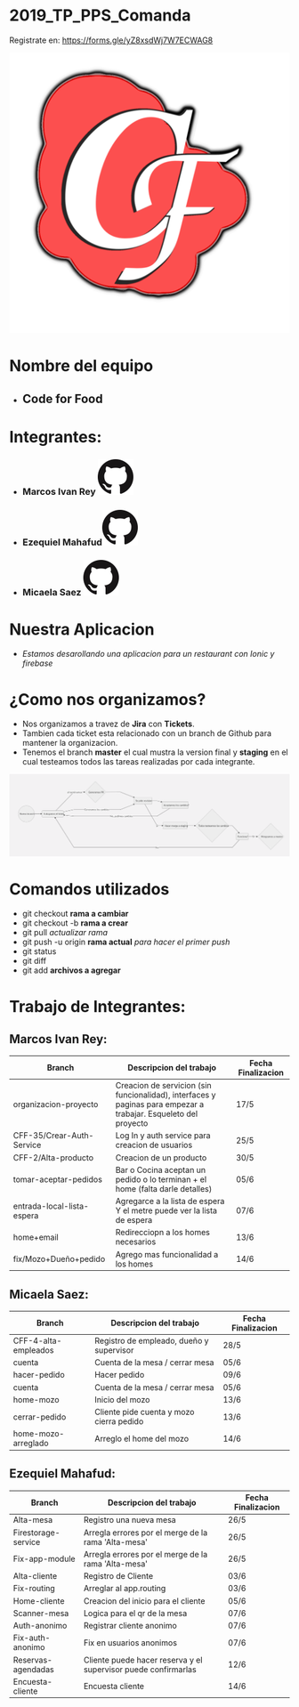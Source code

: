 # 2019_TP_PPS_Comanda

Registrate en: https://forms.gle/yZ8xsdWj7W7ECWAG8

![Logo Code for Food](icono_1.png)

# Nombre del equipo
- ## Code for Food

# Integrantes:
 - ### Marcos Ivan Rey [![](github.png)](https://github.com/marcos514  "marcos514")
 - ### Ezequiel Mahafud[![](github.png)](https://github.com/Skieel  "Skieel")
 - ### Micaela Saez  [![](github.png)](https://github.com/micaasaezz "micaasaezz")

# Nuestra Aplicacion
- *Estamos desarollando una aplicacion para un restaurant con Ionic y firebase*

# ¿Como nos organizamos?
- Nos organizamos a travez de **Jira** con **Tickets**.
- Tambien cada ticket esta relacionado con un branch de Github para mantener la organizacion.
- Tenemos el branch **master** el cual mustra la version final y **staging** en el cual testeamos todos las tareas realizadas por cada integrante.

![rECORRIDO](RECORRIDO.png)

# Comandos utilizados
- git checkout **rama a cambiar**
- git checkout -b **rama a crear**
- git pull *actualizar rama*
- git push -u origin **rama actual** *para hacer el primer push*
- git status
- git diff
- git add **archivos a agregar**

# Trabajo de Integrantes:

## Marcos Ivan Rey:

| Branch | Descripcion del trabajo | Fecha Finalizacion |
|---|---|---|
| organizacion-proyecto | Creacion de servicion (sin funcionalidad), interfaces y paginas para empezar a trabajar. Esqueleto del proyecto | 17/5 |
| CFF-35/Crear-Auth-Service | Log In y auth service para creacion de usuarios | 25/5 |
| CFF-2/Alta-producto | Creacion de un producto | 30/5 |
| tomar-aceptar-pedidos | Bar o Cocina aceptan un pedido o lo terminan + el home (falta darle detalles) | 05/6 |
| entrada-local-lista-espera | Agregarce a la lista de espera Y el metre puede ver la lista de espera | 07/6 |
| home+email | Redirecciopn a los homes necesarios  | 13/6 |
| fix/Mozo+Dueño+pedido | Agrego mas funcionalidad a los homes  | 14/6 |


## Micaela Saez:

| Branch | Descripcion del trabajo | Fecha Finalizacion |
|---|---|---|
| CFF-4-alta-empleados | Registro de empleado, dueño y supervisor | 28/5 |
| cuenta | Cuenta de la mesa / cerrar mesa | 05/6 |
| hacer-pedido | Hacer pedido | 09/6 |
| cuenta | Cuenta de la mesa / cerrar mesa | 05/6 |
| home-mozo | Inicio del mozo | 13/6 |
| cerrar-pedido | Cliente pide cuenta y mozo cierra pedido | 13/6 |
| home-mozo-arreglado | Arreglo el home del mozo | 14/6 |

## Ezequiel Mahafud:

| Branch | Descripcion del trabajo | Fecha Finalizacion |
|---|---|---|
| Alta-mesa | Registro una nueva mesa | 26/5 |
| Firestorage-service | Arregla errores por el merge de la rama 'Alta-mesa' | 26/5 |
| Fix-app-module | Arregla errores por el merge de la rama 'Alta-mesa' | 26/5 |
| Alta-cliente | Registro de Cliente | 03/6 |
| Fix-routing | Arreglar al app.routing | 03/6 |
| Home-cliente | Creacion del inicio para el cliente | 05/6 |
| Scanner-mesa | Logica para el qr de la mesa | 07/6 |
| Auth-anonimo | Registrar cliente anonimo | 07/6 |
| Fix-auth-anonimo | Fix en usuarios anonimos | 07/6 |
| Reservas-agendadas | Cliente puede hacer reserva y el supervisor puede confirmarlas | 12/6 |
| Encuesta-cliente | Encuesta cliente | 14/6 |

